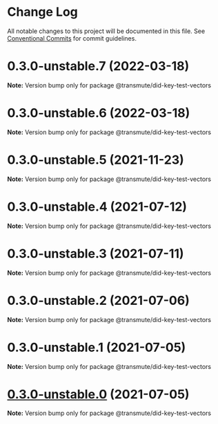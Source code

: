 # Change Log

All notable changes to this project will be documented in this file.
See [Conventional Commits](https://conventionalcommits.org) for commit guidelines.

# 0.3.0-unstable.7 (2022-03-18)

**Note:** Version bump only for package @transmute/did-key-test-vectors





# 0.3.0-unstable.6 (2022-03-18)

**Note:** Version bump only for package @transmute/did-key-test-vectors





# 0.3.0-unstable.5 (2021-11-23)

**Note:** Version bump only for package @transmute/did-key-test-vectors





# 0.3.0-unstable.4 (2021-07-12)

**Note:** Version bump only for package @transmute/did-key-test-vectors





# 0.3.0-unstable.3 (2021-07-11)

**Note:** Version bump only for package @transmute/did-key-test-vectors





# 0.3.0-unstable.2 (2021-07-06)

**Note:** Version bump only for package @transmute/did-key-test-vectors





# 0.3.0-unstable.1 (2021-07-05)

**Note:** Version bump only for package @transmute/did-key-test-vectors





# [0.3.0-unstable.0](https://github.com/transmute-industries/did-key.js/compare/v0.2.1-unstable.42...v0.3.0-unstable.0) (2021-07-05)

**Note:** Version bump only for package @transmute/did-key-test-vectors
